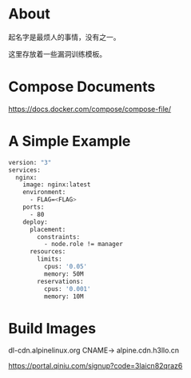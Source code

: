 # About
起名字是最烦人的事情，没有之一。

这里存放着一些漏洞训练模板。


# Compose Documents

<https://docs.docker.com/compose/compose-file/>

# A Simple Example

```bash
version: "3"
services:
  nginx:
    image: nginx:latest
    environment:
      - FLAG=<FLAG>
    ports:
      - 80
    deploy:
      placement:
        constraints:
          - node.role != manager
      resources:
        limits:
          cpus: '0.05'
          memory: 50M
        reservations:
          cpus: '0.001'
          memory: 10M
```

# Build Images

dl-cdn.alpinelinux.org CNAME-> alpine.cdn.h3llo.cn

<https://portal.qiniu.com/signup?code=3laicn82qraz6>